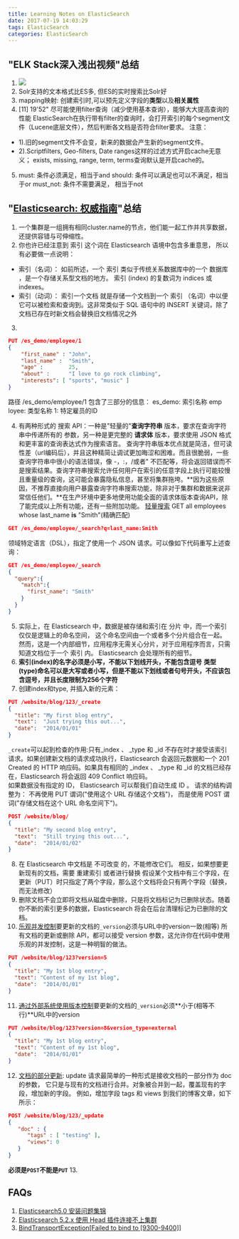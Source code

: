 ```yaml
---
title: Learning Notes on ElasticSearch
date: 2017-07-19 14:03:29
tags: ElasticSearch
categories: ElasticSearch
---
```

## "ELK Stack深入浅出视频"总结
1. ![](./mysql_vs_ES.png)
2. Solr支持的文本格式比ES多, 但ES的实时搜索比Solr好
3. mapping映射: 创建索引时,可以预先定义字段的**类型**以及**相关属性**
4. [11] 19'52"
尽可能使用filter查询（减少使用基本查询），能够大大提高查询的性能
ElasticSearch在执行带有filter的查询时，会打开索引的每个segment文件（Lucene底层文件），然后判断各文档是否符合filter要求。
注意：
 + 1).旧的segment文件不会变，新来的数据会产生新的segment文件。
 + 2).Scriptfilters, Geo-filters, Date ranges这样的过滤方式开启cache无意义； exists, missing, range, term, terms查询默认是开启cache的。

5. must: 条件必须满足，相当于and
   should: 条件可以满足也可以不满足，相当于or
   must_not: 条件不需要满足， 相当于not

## "[Elasticsearch: 权威指南](https://www.elastic.co/guide/cn/elasticsearch/guide/current/index.html)"总结
1. 一个集群是一组拥有相同cluster.name的节点，他们能一起工作并共享数据，还提供容错与可伸缩性。
2. 你也许已经注意到 索引 这个词在 Elasticsearch 语境中包含多重意思， 所以有必要做一点说明：
 + 索引（名词）：
  如前所述，一个 索引 类似于传统关系数据库中的一个 数据库 ，是一个存储关系型文档的地方。 索引 (index) 的复数词为 indices 或 indexes。
 + 索引（动词）：
  索引一个文档 就是存储一个文档到一个 索引 （名词）中以便它可以被检索和查询到。这非常类似于 SQL 语句中的 INSERT 关键词，除了文档已存在时新文档会替换旧文档情况之外
3. 
```json
PUT /es_demo/employee/1
{
    "first_name" : "John",
    "last_name" :  "Smith",
    "age" :        25,
    "about" :      "I love to go rock climbing",
    "interests": [ "sports", "music" ]
}
```
路径 /es_demo/employee/1 包含了三部分的信息：
es_demo: 索引名称
emp	loyee: 类型名称
1: 特定雇员的ID

4. 有两种形式的 搜索 API：一种是"轻量的"**查询字符串** 版本，要求在查询字符串中传递所有的 参数，另一种是更完整的 **请求体** 版本，要求使用 JSON 格式和更丰富的查询表达式作为搜索语言。
查询字符串版本优点就是简洁，但可读性差（url编码后），并且这种精简让调试更加晦涩和困难。而且很脆弱，一些查询字符串中很小的语法错误，像 -，:，/或者" 不匹配等，将会返回错误而不是搜索结果。查询字符串搜索允许任何用户在索引的任意字段上执行可能较慢且重量级的查询，这可能会暴露隐私信息，甚至将集群拖垮。**因为这些原因，不推荐直接向用户暴露查询字符串搜索功能，除非对于集群和数据来说非常信任他们。**在生产环境中更多地使用功能全面的请求体版本查询API，除了能完成以上所有功能，还有一些附加功能。
[轻量搜索](https://www.elastic.co/guide/cn/elasticsearch/guide/current/search-lite.html) GET all employees whose last_name **is** "Smith"(精确匹配)
```json
GET /es_demo/employee/_search?q=last_name:Smith
```
领域特定语言（DSL），指定了使用一个 JSON 请求。可以像如下代码重写上述查询：
```json
GET /es_demo/employee/_search
{
  "query":{
    "match":{
      "first_name": "Smith"
    }
  }
}
```
5. 实际上，在 Elasticsearch 中，数据是被存储和索引在 分片 中，而一个索引仅仅是逻辑上的命名空间， 这个命名空间由一个或者多个分片组合在一起。 然而，这是一个内部细节，应用程序无需关心分片，对于应用程序而言，只需知道文档位于一个 索引 内。 Elasticsearch 会处理所有的细节。
6. **索引(index)的名字必须是小写，不能以下划线开头，不能包含逗号**
**类型(type)命名可以是大写或者小写，但是不能以下划线或者句号开头，不应该包含逗号，并且长度限制为256个字符**
7. 创建index和type, 并插入新的元素：
```json
PUT /website/blog/123/_create
{
  "title": "My first blog entry",
  "text":  "Just trying this out...",
  "date":  "2014/01/01"
}
```
`_create`可以起到检查的作用:只有_index 、 _type 和 _id 不存在时才接受该索引请求。如果创建新文档的请求成功执行，Elasticsearch 会返回元数据和一个 201 Created 的 HTTP 响应码。如果具有相同的 _index 、 _type 和 _id 的文档已经存在，Elasticsearch 将会返回 409 Conflict 响应码。  
如果数据没有指定的 ID， Elasticsearch 可以帮我们自动生成 ID 。 请求的结构调整为： 不再使用 PUT 谓词("使用这个 URL 存储这个文档")， 而是使用 POST 谓词("存储文档在这个 URL 命名空间下")。
```json
POST /website/blog/
{
  "title": "My second blog entry",
  "text":  "Still trying this out...",
  "date":  "2014/01/02"
}
```
8. 在 Elasticsearch 中文档是 不可改变 的，不能修改它们。 相反，如果想要更新现有的文档，需要 重建索引 或者进行替换
假设某个文档中有三个字段，在更新（PUT）时只指定了两个字段，那么这个文档将会只有两个字段（替换，而无法修改）
9. 删除文档不会立即将文档从磁盘中删除，只是将文档标记为已删除状态。随着你不断的索引更多的数据，Elasticsearch 将会在后台清理标记为已删除的文档。
10. [乐观并发控制](https://www.elastic.co/guide/cn/elasticsearch/guide/current/optimistic-concurrency-control.html)要更新的文档的`_version`必须与URL中的version一致(相等)
所有文档的更新或删除 API，都可以接受 version 参数，这允许你在代码中使用乐观的并发控制，这是一种明智的做法。
```json
PUT /website/blog/123?version=5
{
  "title": "My 1st blog entry",
  "text": "Content of my 1st blog",
  "date":  "2014/01/01"
}
```
11. [通过外部系统使用版本控制](https://www.elastic.co/guide/cn/elasticsearch/guide/current/optimistic-concurrency-control.html#_Using_Versions_from_an_External_System)要更新的文档的`_version`必须**小于(相等不行)**URL中的version
```json
PUT /website/blog/123?version=8&version_type=external
{
  "title": "My 1st blog entry",
  "text": "Content of my 1st blog",
  "date":  "2014/01/01"
}
```
12. [文档的部分更新](https://www.elastic.co/guide/cn/elasticsearch/guide/current/partial-updates.html#partial-updates): update 请求最简单的一种形式是接收文档的一部分作为 doc 的参数， 它只是与现有的文档进行合并。对象被合并到一起，覆盖现有的字段，增加新的字段。 例如，增加字段 tags 和 views 到我们的博客文章，如下所示：
```json
POST /website/blog/123/_update
{
   "doc" : {
      "tags" : [ "testing" ],
      "views": 0
   }
}
```
**必须是`POST`不能是`PUT`**
13. 


## FAQs
1. [Elasticsearch5.0 安装问题集锦](http://www.cnblogs.com/sloveling/p/elasticsearch.html)
2. [Elasticsearch 5.2.x 使用 Head 插件连接不上集群](http://www.cnblogs.com/zklidd/p/6433123.html)
3. [BindTransportException[Failed to bind to [9300-9400]]](https://discuss.elastic.co/t/bindtransportexception-failed-to-bind-to-9300-9400/65443)

